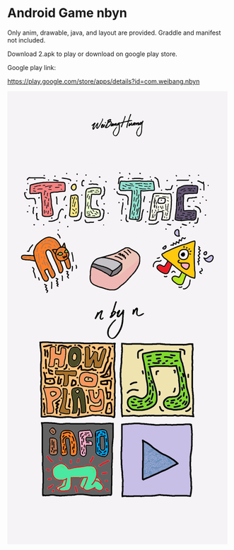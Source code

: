 # Android Game nbyn

Only anim, drawable, java, and layout are provided. 
Graddle and manifest not included.

Download 2.apk to play or download on google play store.

Google play link: 

https://play.google.com/store/apps/details?id=com.weibang.nbyn

![alt text](https://github.com/weibanghuang/Android-Game-nbyn/blob/main/image.png)

